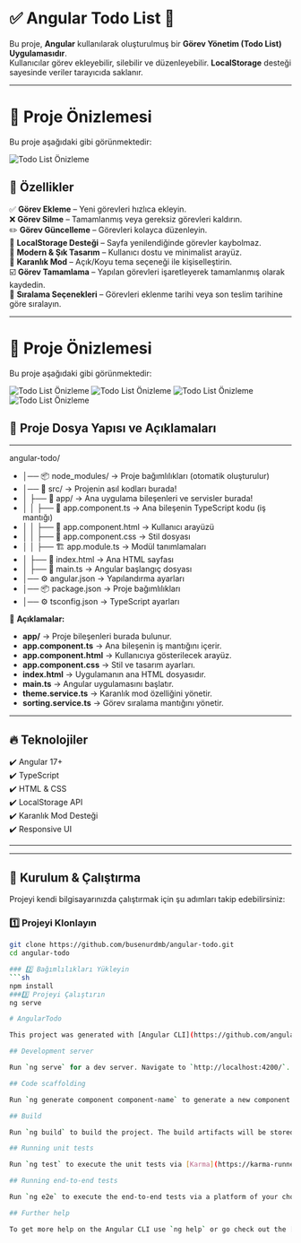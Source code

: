 # ✅ Angular Todo List 🚀

Bu proje, **Angular** kullanılarak oluşturulmuş bir **Görev Yönetim (Todo List) Uygulamasıdır**.  
Kullanıcılar görev ekleyebilir, silebilir ve düzenleyebilir. **LocalStorage** desteği sayesinde veriler tarayıcıda saklanır.  

---
# 📸 Proje Önizlemesi

Bu proje aşağıdaki gibi görünmektedir:

![Todo List Önizleme](https://github.com/busenurdmb/angular-todo/blob/main/src/assets/ProjectImage/todo1.png)

## 🎯 **Özellikler**
✅ **Görev Ekleme** – Yeni görevleri hızlıca ekleyin.  
❌ **Görev Silme** – Tamamlanmış veya gereksiz görevleri kaldırın.  
✏️ **Görev Güncelleme** – Görevleri kolayca düzenleyin.  
📌 **LocalStorage Desteği** – Sayfa yenilendiğinde görevler kaybolmaz.  
🎨 **Modern & Şık Tasarım** – Kullanıcı dostu ve minimalist arayüz.  
🌙 **Karanlık Mod** – Açık/Koyu tema seçeneği ile kişiselleştirin.  
☑️ **Görev Tamamlama** – Yapılan görevleri işaretleyerek tamamlanmış olarak kaydedin.  
📅 **Sıralama Seçenekleri** – Görevleri eklenme tarihi veya son teslim tarihine göre sıralayın.  

---
# 📸 Proje Önizlemesi

Bu proje aşağıdaki gibi görünmektedir:

![Todo List Önizleme](https://github.com/busenurdmb/angular-todo/blob/main/src/assets/ProjectImage/todo2.png)
![Todo List Önizleme](https://github.com/busenurdmb/angular-todo/blob/main/src/assets/ProjectImage/todo3.png)
![Todo List Önizleme](https://github.com/busenurdmb/angular-todo/blob/main/src/assets/ProjectImage/todo4.png)
![Todo List Önizleme](https://github.com/busenurdmb/angular-todo/blob/main/src/assets/ProjectImage/todo5.png)

## 📁 **Proje Dosya Yapısı ve Açıklamaları**
---
angular-todo/
- │── 📦 node_modules/ → Proje bağımlılıkları (otomatik oluşturulur)
- │── 📂 src/ → Projenin asıl kodları burada!
- │ ├── 📂 app/ → Ana uygulama bileşenleri ve servisler burada!
- │ │ ├── 🎯 app.component.ts → Ana bileşenin TypeScript kodu (iş mantığı)
- │ │ ├── 🎨 app.component.html → Kullanıcı arayüzü
- │ │ ├── 🎨 app.component.css → Stil dosyası
- │ │ ├── 🏗️ app.module.ts → Modül tanımlamaları
- │ ├── 📜 index.html → Ana HTML sayfası
- │ ├── 🚀 main.ts → Angular başlangıç dosyası
- │── ⚙️ angular.json → Yapılandırma ayarları
- │── 📦 package.json → Proje bağımlılıkları
- │── ⚙️ tsconfig.json → TypeScript ayarları


📌 **Açıklamalar:**  
- **app/** → Proje bileşenleri burada bulunur.  
- **app.component.ts** → Ana bileşenin iş mantığını içerir.  
- **app.component.html** → Kullanıcıya gösterilecek arayüz.  
- **app.component.css** → Stil ve tasarım ayarları.  
- **index.html** → Uygulamanın ana HTML dosyasıdır.  
- **main.ts** → Angular uygulamasını başlatır.  
- **theme.service.ts** → Karanlık mod özelliğini yönetir.  
- **sorting.service.ts** → Görev sıralama mantığını yönetir.  

---

## 🔥 **Teknolojiler**
✔️ Angular 17+  
✔️ TypeScript  
✔️ HTML & CSS  
✔️ LocalStorage API  
✔️ Karanlık Mod Desteği  
✔️ Responsive UI  

---
---
## 🚀 **Kurulum & Çalıştırma**
Projeyi kendi bilgisayarınızda çalıştırmak için şu adımları takip edebilirsiniz:

### 1️⃣ **Projeyi Klonlayın**
```sh
git clone https://github.com/busenurdmb/angular-todo.git
cd angular-todo

### 2️⃣ Bağımlılıkları Yükleyin
```sh
npm install
###3️⃣ Projeyi Çalıştırın
ng serve

# AngularTodo

This project was generated with [Angular CLI](https://github.com/angular/angular-cli) version 17.1.0.

## Development server

Run `ng serve` for a dev server. Navigate to `http://localhost:4200/`. The application will automatically reload if you change any of the source files.

## Code scaffolding

Run `ng generate component component-name` to generate a new component. You can also use `ng generate directive|pipe|service|class|guard|interface|enum|module`.

## Build

Run `ng build` to build the project. The build artifacts will be stored in the `dist/` directory.

## Running unit tests

Run `ng test` to execute the unit tests via [Karma](https://karma-runner.github.io).

## Running end-to-end tests

Run `ng e2e` to execute the end-to-end tests via a platform of your choice. To use this command, you need to first add a package that implements end-to-end testing capabilities.

## Further help

To get more help on the Angular CLI use `ng help` or go check out the [Angular CLI Overview and Command Reference](https://angular.io/cli) page.
